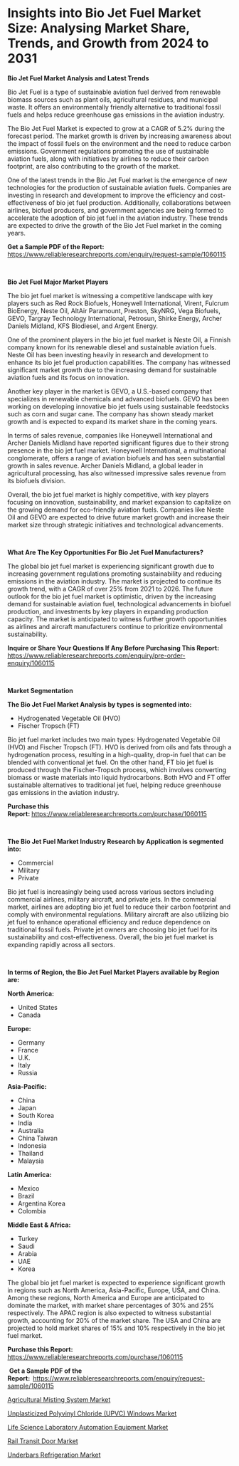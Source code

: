 <p><h1>Insights into Bio Jet Fuel Market Size: Analysing Market Share, Trends, and Growth from 2024 to 2031</h1></p><p><strong>Bio Jet Fuel Market Analysis and Latest Trends</strong></p>
<p><p>Bio Jet Fuel is a type of sustainable aviation fuel derived from renewable biomass sources such as plant oils, agricultural residues, and municipal waste. It offers an environmentally friendly alternative to traditional fossil fuels and helps reduce greenhouse gas emissions in the aviation industry.</p><p>The Bio Jet Fuel Market is expected to grow at a CAGR of 5.2% during the forecast period. The market growth is driven by increasing awareness about the impact of fossil fuels on the environment and the need to reduce carbon emissions. Government regulations promoting the use of sustainable aviation fuels, along with initiatives by airlines to reduce their carbon footprint, are also contributing to the growth of the market.</p><p>One of the latest trends in the Bio Jet Fuel market is the emergence of new technologies for the production of sustainable aviation fuels. Companies are investing in research and development to improve the efficiency and cost-effectiveness of bio jet fuel production. Additionally, collaborations between airlines, biofuel producers, and government agencies are being formed to accelerate the adoption of bio jet fuel in the aviation industry. These trends are expected to drive the growth of the Bio Jet Fuel market in the coming years.</p></p>
<p><strong>Get a Sample PDF of the Report:&nbsp;</strong> <a href="https://www.reliableresearchreports.com/enquiry/request-sample/1060115">https://www.reliableresearchreports.com/enquiry/request-sample/1060115</a></p>
<p>&nbsp;</p>
<p><strong>Bio Jet Fuel Major Market Players</strong></p>
<p><p>The bio jet fuel market is witnessing a competitive landscape with key players such as Red Rock Biofuels, Honeywell International, Virent, Fulcrum BioEnergy, Neste Oil, AltAir Paramount, Preston, SkyNRG, Vega Biofuels, GEVO, Targray Technology International, Petrosun, Shirke Energy, Archer Daniels Midland, KFS Biodiesel, and Argent Energy.</p><p>One of the prominent players in the bio jet fuel market is Neste Oil, a Finnish company known for its renewable diesel and sustainable aviation fuels. Neste Oil has been investing heavily in research and development to enhance its bio jet fuel production capabilities. The company has witnessed significant market growth due to the increasing demand for sustainable aviation fuels and its focus on innovation.</p><p>Another key player in the market is GEVO, a U.S.-based company that specializes in renewable chemicals and advanced biofuels. GEVO has been working on developing innovative bio jet fuels using sustainable feedstocks such as corn and sugar cane. The company has shown steady market growth and is expected to expand its market share in the coming years.</p><p>In terms of sales revenue, companies like Honeywell International and Archer Daniels Midland have reported significant figures due to their strong presence in the bio jet fuel market. Honeywell International, a multinational conglomerate, offers a range of aviation biofuels and has seen substantial growth in sales revenue. Archer Daniels Midland, a global leader in agricultural processing, has also witnessed impressive sales revenue from its biofuels division.</p><p>Overall, the bio jet fuel market is highly competitive, with key players focusing on innovation, sustainability, and market expansion to capitalize on the growing demand for eco-friendly aviation fuels. Companies like Neste Oil and GEVO are expected to drive future market growth and increase their market size through strategic initiatives and technological advancements.</p></p>
<p>&nbsp;</p>
<p><strong>What Are The Key Opportunities For Bio Jet Fuel Manufacturers?</strong></p>
<p><p>The global bio jet fuel market is experiencing significant growth due to increasing government regulations promoting sustainability and reducing emissions in the aviation industry. The market is projected to continue its growth trend, with a CAGR of over 25% from 2021 to 2026. The future outlook for the bio jet fuel market is optimistic, driven by the increasing demand for sustainable aviation fuel, technological advancements in biofuel production, and investments by key players in expanding production capacity. The market is anticipated to witness further growth opportunities as airlines and aircraft manufacturers continue to prioritize environmental sustainability.</p></p>
<p><strong>Inquire or Share Your Questions If Any Before Purchasing This Report:</strong> <a href="https://www.reliableresearchreports.com/enquiry/pre-order-enquiry/1060115">https://www.reliableresearchreports.com/enquiry/pre-order-enquiry/1060115</a></p>
<p>&nbsp;</p>
<p><strong>Market Segmentation</strong></p>
<p><strong>The Bio Jet Fuel Market Analysis by types is segmented into:</strong></p>
<p><ul><li>Hydrogenated Vegetable Oil (HVO)</li><li>Fischer Tropsch (FT)</li></ul></p>
<p><p>Bio jet fuel market includes two main types: Hydrogenated Vegetable Oil (HVO) and Fischer Tropsch (FT). HVO is derived from oils and fats through a hydrogenation process, resulting in a high-quality, drop-in fuel that can be blended with conventional jet fuel. On the other hand, FT bio jet fuel is produced through the Fischer-Tropsch process, which involves converting biomass or waste materials into liquid hydrocarbons. Both HVO and FT offer sustainable alternatives to traditional jet fuel, helping reduce greenhouse gas emissions in the aviation industry.</p></p>
<p><strong>Purchase this Report:&nbsp;</strong><a href="https://www.reliableresearchreports.com/purchase/1060115">https://www.reliableresearchreports.com/purchase/1060115</a></p>
<p>&nbsp;</p>
<p><strong>The Bio Jet Fuel Market Industry Research by Application is segmented into:</strong></p>
<p><ul><li>Commercial</li><li>Military</li><li>Private</li></ul></p>
<p><p>Bio jet fuel is increasingly being used across various sectors including commercial airlines, military aircraft, and private jets. In the commercial market, airlines are adopting bio jet fuel to reduce their carbon footprint and comply with environmental regulations. Military aircraft are also utilizing bio jet fuel to enhance operational efficiency and reduce dependence on traditional fossil fuels. Private jet owners are choosing bio jet fuel for its sustainability and cost-effectiveness. Overall, the bio jet fuel market is expanding rapidly across all sectors.</p></p>
<p>&nbsp;</p>
<p><strong>In terms of Region, the Bio Jet Fuel Market Players available by Region are:</strong></p>
<p>
    <p> <strong> North America: </strong>
        <ul>
            <li>United States</li>
            <li>Canada</li>
        </ul>
        </p> 
    <p> <strong> Europe: </strong>
        <ul>
            <li>Germany</li>
            <li>France</li>
            <li>U.K.</li>
            <li>Italy</li>
            <li>Russia</li>
        </ul>
        </p> 
    <p> <strong> Asia-Pacific: </strong>
        <ul>
            <li>China</li>
            <li>Japan</li>
            <li>South Korea</li>
            <li>India</li>
            <li>Australia</li>
            <li>China Taiwan</li>
            <li>Indonesia</li>
            <li>Thailand</li>
            <li>Malaysia</li>
        </ul>
        </p> 
    <p> <strong> Latin America: </strong>
        <ul>
            <li>Mexico</li>
            <li>Brazil</li>
            <li>Argentina Korea</li>
            <li>Colombia</li>
        </ul>
        </p> 
    <p> <strong> Middle East & Africa: </strong>
        <ul>
            <li>Turkey</li>
            <li>Saudi</li>
            <li>Arabia</li>
            <li>UAE</li>
            <li>Korea</li>
        </ul>
    </p>
    </p>
<p><p>The global bio jet fuel market is expected to experience significant growth in regions such as North America, Asia-Pacific, Europe, USA, and China. Among these regions, North America and Europe are anticipated to dominate the market, with market share percentages of 30% and 25% respectively. The APAC region is also expected to witness substantial growth, accounting for 20% of the market share. The USA and China are projected to hold market shares of 15% and 10% respectively in the bio jet fuel market.</p></p>
<p><strong>Purchase this Report: </strong><a href="https://www.reliableresearchreports.com/purchase/1060115">https://www.reliableresearchreports.com/purchase/1060115</a></p>
<p>&nbsp;<strong>Get a Sample PDF of the Report:&nbsp;&nbsp;</strong><a href="https://www.reliableresearchreports.com/enquiry/request-sample/1060115">https://www.reliableresearchreports.com/enquiry/request-sample/1060115</a></p>
<p><strong></strong></p>
<p><p><a href="https://medium.com/@bobbyrobinson56/agricultural-misting-system-market-analysis-and-sze-forecasted-for-period-from-2024-to-2031-81b235de9a34">Agricultural Misting System Market</a></p><p><a href="https://medium.com/@christinascott1938/unplasticized-polyvinyl-chloride-upvc-windows-market-competitive-analysis-market-trends-and-6a4152d661a9">Unplasticized Polyvinyl Chloride (UPVC) Windows Market</a></p><p><a href="https://medium.com/@bobbyrobinson56/life-science-laboratory-automation-equipment-market-insight-market-trends-growth-forecasted-from-e44eea062025">Life Science Laboratory Automation Equipment Market</a></p><p><a href="https://medium.com/@bobbyrobinson56/rail-transit-door-market-share-evolution-and-market-growth-trends-2024-2031-0b4b359bcbfd">Rail Transit Door Market</a></p><p><a href="https://medium.com/@christinascott1938/underbars-refrigeration-market-analysis-its-cagr-market-segmentation-and-global-industry-overview-4161bc31db2f">Underbars Refrigeration Market</a></p></p>